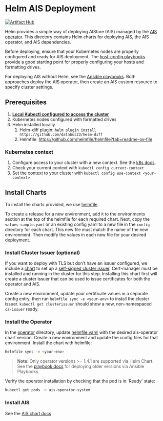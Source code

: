 # Helm AIS Deployment
[![Artifact Hub](https://img.shields.io/endpoint?url=https://artifacthub.io/badge/repository/aistore)](https://artifacthub.io/packages/search?repo=aistore)

Helm provides a simple way of deploying AIStore (AIS) managed by the [AIS operator](../operator/README.md).
This directory contains Helm charts for deploying AIS, the AIS operator, and AIS dependencies.

Before deploying, ensure that your Kubernetes nodes are properly configured and ready for AIS deployment. 
The [host-config playbooks](../playbooks/host-config/README.md) provide a good starting point for properly configuring your hosts and formatting drives.

For deploying AIS without Helm, see the [Ansible playbooks](../../playbooks/README.md). 
Both approaches deploy the AIS operator, then create an AIS custom resource to specify cluster settings. 

## Prerequisites

1. [**Local Kubectl configured to access the cluster**](#kubernetes-context)
1. Kubernetes nodes configured with formatted drives
1. Helm installed locally
    1. Helm-diff plugin: `helm plugin install https://github.com/databus23/helm-diff`
    1. Helmfile: https://github.com/helmfile/helmfile?tab=readme-ov-file

### Kubernetes context
1. Configure access to your cluster with a new context. See the [k8s docs](https://kubernetes.io/docs/tasks/access-application-cluster/configure-access-multiple-clusters/).
1. Check your current context with `kubectl config current-context`
1. Set the context to your cluster with `kubectl config use-context <your-context>`

## Install Charts

To install the charts provided, we use [helmfile](https://github.com/helmfile/helmfile?tab=readme-ov-file).

To create a release for a new environment, add it to the environments section at the top of the helmfile for each required chart.
Next, copy the `values-sample.yaml` or an existing config yaml to a new file in the `config` directory for each chart.
This new file must match the name of the new environment.
Then modify the values in each new file for your desired deployment. 

### Install Cluster Issuer  (optional)

If you want to deploy with TLS but don't have an issuer configured, we include a [chart](./cluster-issuer/) to set up a [self-signed cluster issuer](https://cert-manager.io/docs/configuration/selfsigned/).
Cert-manager must be installed and running in the cluster for this step. 
Installing this chart first will create a cluster issuer that can be used to issue certificates for both the operator and AIS. 

Create a new environment, update your certificate values in a separate config entry, then run `helmfile sync -e <your-env>` to install the cluster issuer. 
`kubectl get clusterissuer` should show a new, non-namespaced `ca-issuer` ready. 

### Install the Operator
In the [operator](./operator/) directory, update [helmfile.yaml](./operator/helmfile.yaml) with the desired ais-operator chart version.
Create a new environment and update the config files for that environment. 
Install the chart with helmfile:

```bash 
helmfile sync -e <your-env>
```

> **Note**: Only operator versions >= 1.4.1 are supported via Helm Chart. See the [playbook docs](../playbooks/ais-deployment/docs/ais_cluster_management.md#1-deploying-ais-kubernetes-operator) for deploying older versions via Ansible Playbooks. 

Verify the operator installation by checking that the pod is in 'Ready' state:
```bash 
kubectl get pods -n ais-operator-system
```

### Install AIS

See the [AIS chart docs](./ais/README.md)

